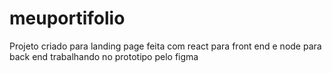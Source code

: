 # meuportifolio
Projeto criado para landing page feita com react para front end e node para back end
trabalhando no prototipo pelo figma